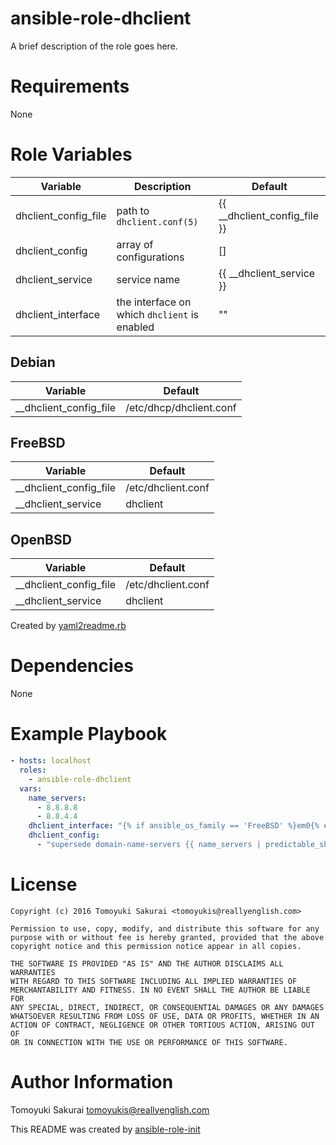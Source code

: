 # ansible-role-dhclient

A brief description of the role goes here.

# Requirements

None

# Role Variables

| Variable | Description | Default |
|----------|-------------|---------|
| dhclient\_config\_file | path to `dhclient.conf(5)` | {{ \_\_dhclient\_config\_file }} |
| dhclient\_config | array of configurations | [] |
| dhclient\_service | service name | {{ \_\_dhclient\_service }} |
| dhclient\_interface | the interface on which `dhclient` is enabled | "" |

## Debian

| Variable | Default |
|----------|---------|
| \_\_dhclient\_config\_file | /etc/dhcp/dhclient.conf |

## FreeBSD

| Variable | Default |
|----------|---------|
| \_\_dhclient\_config\_file | /etc/dhclient.conf |
| \_\_dhclient\_service | dhclient |

## OpenBSD

| Variable | Default |
|----------|---------|
| \_\_dhclient\_config\_file | /etc/dhclient.conf |
| \_\_dhclient\_service | dhclient |

Created by [yaml2readme.rb](https://gist.github.com/trombik/b2df709657c08d845b1d3b3916e592d3)

# Dependencies

None

# Example Playbook

```yaml
- hosts: localhost
  roles:
    - ansible-role-dhclient
  vars:
    name_servers:
      - 8.8.8.8
      - 8.8.4.4
    dhclient_interface: "{% if ansible_os_family == 'FreeBSD' %}em0{% elif ansible_os_family == 'Debian' %}eth0{% elif ansible_os_family == 'OpenBSD' %}em0{% endif %}"
    dhclient_config:
      - "supersede domain-name-servers {{ name_servers | predictable_shuffle(ansible_fqdn) | join(',') }};"
```

# License

```
Copyright (c) 2016 Tomoyuki Sakurai <tomoyukis@reallyenglish.com>

Permission to use, copy, modify, and distribute this software for any
purpose with or without fee is hereby granted, provided that the above
copyright notice and this permission notice appear in all copies.

THE SOFTWARE IS PROVIDED "AS IS" AND THE AUTHOR DISCLAIMS ALL WARRANTIES
WITH REGARD TO THIS SOFTWARE INCLUDING ALL IMPLIED WARRANTIES OF
MERCHANTABILITY AND FITNESS. IN NO EVENT SHALL THE AUTHOR BE LIABLE FOR
ANY SPECIAL, DIRECT, INDIRECT, OR CONSEQUENTIAL DAMAGES OR ANY DAMAGES
WHATSOEVER RESULTING FROM LOSS OF USE, DATA OR PROFITS, WHETHER IN AN
ACTION OF CONTRACT, NEGLIGENCE OR OTHER TORTIOUS ACTION, ARISING OUT OF
OR IN CONNECTION WITH THE USE OR PERFORMANCE OF THIS SOFTWARE.
```

# Author Information

Tomoyuki Sakurai <tomoyukis@reallyenglish.com>

This README was created by [ansible-role-init](https://gist.github.com/trombik/d01e280f02c78618429e334d8e4995c0)
